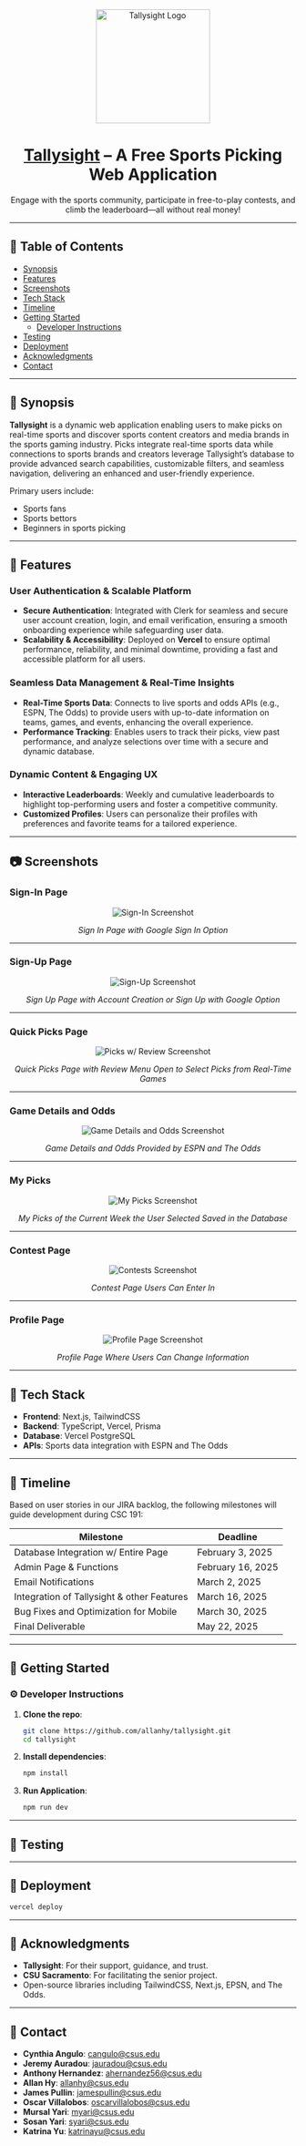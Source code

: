 <div align="center">

  <img src="assets/tallysight-logo.png" alt="Tallysight Logo" width="200" height="auto" />
  <h1><a href="https://tallysight-kappa.vercel.app" target="_blank">Tallysight</a> – A Free Sports Picking Web Application</h1>
  
  <p>
    Engage with the sports community, participate in free-to-play contests, and climb the leaderboard—all without real money!
  </p>
  
</div>

---

## :notebook_with_decorative_cover: Table of Contents
- [Synopsis](#star2-synopsis)
- [Features](#dart-features)
- [Screenshots](#camera-screenshots)
- [Tech Stack](#space_invader-tech-stack)
- [Timeline](#date-timeline)
- [Getting Started](#toolbox-getting-started)
  - [Developer Instructions](#gear-developer-instructions)
- [Testing](#test_tube-testing)
- [Deployment](#triangular_flag_on_post-deployment)
- [Acknowledgments](#gem-acknowledgments)
- [Contact](#handshake-contact)

---

## :star2: Synopsis
**Tallysight** is a dynamic web application enabling users to make picks on real-time sports and discover sports content creators and media brands in the sports gaming industry. Picks integrate real-time sports data while connections to sports brands and creators leverage Tallysight’s database to provide advanced search capabilities, customizable filters, and seamless navigation, delivering an enhanced and user-friendly experience.

Primary users include:
- Sports fans
- Sports bettors
- Beginners in sports picking

---

## :dart: Features

### User Authentication & Scalable Platform
- **Secure Authentication**: Integrated with Clerk for seamless and secure user account creation, login, and email verification, ensuring a smooth onboarding experience while safeguarding user data.
- **Scalability & Accessibility**: Deployed on **Vercel** to ensure optimal performance, reliability, and minimal downtime, providing a fast and accessible platform for all users.

### Seamless Data Management & Real-Time Insights
- **Real-Time Sports Data**: Connects to live sports and odds APIs (e.g., ESPN, The Odds) to provide users with up-to-date information on teams, games, and events, enhancing the overall experience.
- **Performance Tracking**: Enables users to track their picks, view past performance, and analyze selections over time with a secure and dynamic database.

### Dynamic Content & Engaging UX
- **Interactive Leaderboards**: Weekly and cumulative leaderboards to highlight top-performing users and foster a competitive community.
- **Customized Profiles**: Users can personalize their profiles with preferences and favorite teams for a tailored experience.

---

## :camera: Screenshots

### Sign-In Page
<div align="center"> 
  <img src="assets/sign-in.png" alt="Sign-In Screenshot" />
  <p><i>Sign In Page with Google Sign In Option</i></p>
</div>

---

### Sign-Up Page
<div align="center"> 
  <img src="assets/sign-up.png" alt="Sign-Up Screenshot" />
  <p><i>Sign Up Page with Account Creation or Sign Up with Google Option</i></p>
</div>

---

### Quick Picks Page
<div align="center"> 
  <img src="assets/picks-w-review.png" alt="Picks w/ Review Screenshot" />
  <p><i>Quick Picks Page with Review Menu Open to Select Picks from Real-Time Games</i></p>
</div>

---

### Game Details and Odds
<div align="center"> 
  <img src="assets/game-preview.png" alt="Game Details and Odds Screenshot" />
  <p><i>Game Details and Odds Provided by ESPN and The Odds</i></p>
</div>

---

### My Picks
<div align="center"> 
  <img src="assets/my-picks.png" alt="My Picks Screenshot" />
  <p><i>My Picks of the Current Week the User Selected Saved in the Database</i></p>
</div>

---

### Contest Page
<div align="center"> 
  <img src="assets/contests.png" alt="Contests Screenshot" />
  <p><i>Contest Page Users Can Enter In</i></p>
</div>

---

### Profile Page
<div align="center"> 
  <img src="assets/profile-page.png" alt="Profile Page Screenshot" />
  <p><i>Profile Page Where Users Can Change Information</i></p>
</div>

---

## :space_invader: Tech Stack
- **Frontend**: Next.js, TailwindCSS
- **Backend**: TypeScript, Vercel, Prisma
- **Database**: Vercel PostgreSQL
- **APIs**: Sports data integration with ESPN and The Odds

---

## :date: Timeline
Based on user stories in our JIRA backlog, the following milestones will guide development during CSC 191:

| Milestone                                   | Deadline           |
|---------------------------------------------|--------------------|
| Database Integration w/ Entire Page         | February 3, 2025   |
| Admin Page & Functions                      | February 16, 2025  |
| Email Notifications                         | March 2, 2025      |
| Integration of Tallysight & other Features  | March 16, 2025     |
| Bug Fixes and Optimization for Mobile       | March 30, 2025     |
| Final Deliverable                           | May 22, 2025       |

---

## :toolbox: Getting Started

### :gear: Developer Instructions
1. **Clone the repo**:
   ```bash
   git clone https://github.com/allanhy/tallysight.git
   cd tallysight
   ```
2. **Install dependencies**:
   ```bash
   npm install
   ```
3. **Run Application**:
   ```bash
   npm run dev
   ```
---

## :test_tube: Testing

---

## :triangular_flag_on_post: Deployment
  ```bash
  vercel deploy
  ```
---

## :gem: Acknowledgments
- **Tallysight**: For their support, guidance, and trust.
- **CSU Sacramento**: For facilitating the senior project.
- Open-source libraries including TailwindCSS, Next.js, EPSN, and The Odds.

---

## :handshake: Contact
- **Cynthia Angulo**: cangulo@csus.edu
- **Jeremy Auradou**: jauradou@csus.edu
- **Anthony Hernandez**: ahernandez56@csus.edu
- **Allan Hy**: allanhy@csus.edu
- **James Pullin**: jamespullin@csus.edu
- **Oscar Villalobos**: oscarvillalobos@csus.edu
- **Mursal Yari**: myari@csus.edu
- **Sosan Yari**: syari@csus.edu
- **Katrina Yu**: katrinayu@csus.edu

